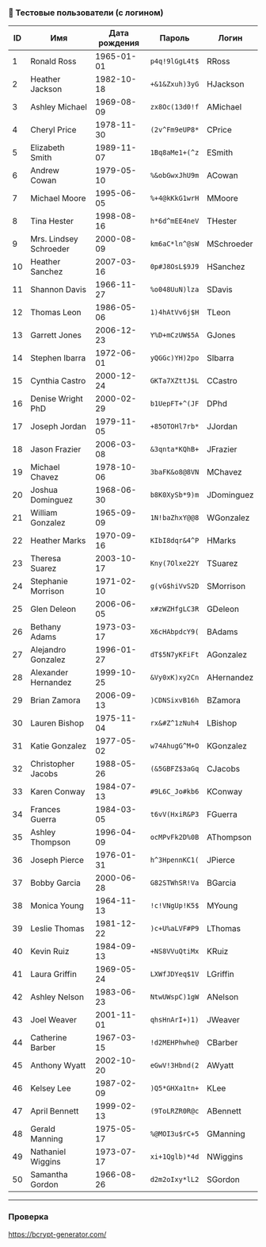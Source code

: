 ### 🧪 Тестовые пользователи (с логином)

| ID | Имя                    | Дата рождения | Пароль         | Логин      |
|----|------------------------|---------------|----------------|------------|
| 1  | Ronald Ross            | 1965-01-01    | `p4q!9lGgL4t$` | RRoss      |
| 2  | Heather Jackson        | 1982-10-18    | `+&1&Zxuh)3yG` | HJackson   |
| 3  | Ashley Michael         | 1969-08-09    | `zx8Oc(13d0!f` | AMichael   |
| 4  | Cheryl Price           | 1978-11-30    | `(2v^Fm9eUP8*` | CPrice     |
| 5  | Elizabeth Smith        | 1989-11-07    | `1Bq8aMe1+(^z` | ESmith     |
| 6  | Andrew Cowan           | 1979-05-10    | `%&obGwxJhU9m` | ACowan     |
| 7  | Michael Moore          | 1995-06-05    | `%+4@kKkG1wrH` | MMoore     |
| 8  | Tina Hester            | 1998-08-16    | `h*6d^mEE4neV` | THester    |
| 9  | Mrs. Lindsey Schroeder | 2000-08-09    | `km6aC*ln^@sW` | MSchroeder |
| 10 | Heather Sanchez        | 2007-03-16    | `0p#J8OsL$9J9` | HSanchez   |
| 11 | Shannon Davis          | 1966-11-27    | `%o048UuN)lza` | SDavis     |
| 12 | Thomas Leon            | 1986-05-06    | `1)4hAtVv6j$H` | TLeon      |
| 13 | Garrett Jones          | 2006-12-23    | `Y%D+mCzUW$5A` | GJones     |
| 14 | Stephen Ibarra         | 1972-06-01    | `yQGGc)YH)2po` | SIbarra    |
| 15 | Cynthia Castro         | 2000-12-24    | `GKTa7XZttJ$L` | CCastro    |
| 16 | Denise Wright PhD      | 2000-02-29    | `b1UepFT+^(JF` | DPhd       |
| 17 | Joseph Jordan          | 1979-11-05    | `+85OTOHl7rb*` | JJordan    |
| 18 | Jason Frazier          | 2006-03-08    | `&3qnta*KQhB+` | JFrazier   |
| 19 | Michael Chavez         | 1978-10-06    | `3baFK&o8@8VN` | MChavez    |
| 20 | Joshua Dominguez       | 1968-06-30    | `b8K0XySb*9)m` | JDominguez |
| 21 | William Gonzalez       | 1965-09-09    | `1N!baZhxY@@8` | WGonzalez  |
| 22 | Heather Marks          | 1970-09-16    | `KIbI8dqr&4^P` | HMarks     |
| 23 | Theresa Suarez         | 2003-10-17    | `Kny(7Olxe22Y` | TSuarez    |
| 24 | Stephanie Morrison     | 1971-02-10    | `g(vG$hiVvS2D` | SMorrison  |
| 25 | Glen Deleon            | 2006-06-05    | `x#zWZHfgLC3R` | GDeleon    |
| 26 | Bethany Adams          | 1973-03-17    | `X6cHAbpdcY9(` | BAdams     |
| 27 | Alejandro Gonzalez     | 1996-01-27    | `dT$5N7yKFiFt` | AGonzalez  |
| 28 | Alexander Hernandez    | 1999-10-25    | `&Vy0xK)xy2Cn` | AHernandez |
| 29 | Brian Zamora           | 2006-09-13    | `)CDNSixvB16h` | BZamora    |
| 30 | Lauren Bishop          | 1975-11-04    | `rx&#Z^1zNuh4` | LBishop    |
| 31 | Katie Gonzalez         | 1977-05-02    | `w74AhugG^M+O` | KGonzalez  |
| 32 | Christopher Jacobs     | 1988-05-26    | `(&5GBFZ$3aGq` | CJacobs    |
| 33 | Karen Conway           | 1984-07-13    | `#9L6C_Jo#kb6` | KConway    |
| 34 | Frances Guerra         | 1984-03-05    | `t6vV(HxiR&P3` | FGuerra    |
| 35 | Ashley Thompson        | 1996-04-09    | `ocMPvFk2D%0B` | AThompson  |
| 36 | Joseph Pierce          | 1976-01-31    | `h^3HpennKC1(` | JPierce    |
| 37 | Bobby Garcia           | 2000-06-28    | `G82STWhSR!Va` | BGarcia    |
| 38 | Monica Young           | 1964-11-13    | `!c!VNgUp!K5$` | MYoung     |
| 39 | Leslie Thomas          | 1981-12-22    | `)c+U%aLVF#P9` | LThomas    |
| 40 | Kevin Ruiz             | 1984-09-13    | `+NS8VVuQtiMx` | KRuiz      |
| 41 | Laura Griffin          | 1969-05-24    | `LXWfJDYeq$1V` | LGriffin   |
| 42 | Ashley Nelson          | 1983-06-23    | `NtwUWspC)1gW` | ANelson    |
| 43 | Joel Weaver            | 2001-11-01    | `qhsHnArI+)1)` | JWeaver    |
| 44 | Catherine Barber       | 1967-03-15    | `!d2MEHPhwhe@` | CBarber    |
| 45 | Anthony Wyatt          | 2002-10-20    | `eGwV!3Hbnd(2` | AWyatt     |
| 46 | Kelsey Lee             | 1987-02-09    | `)Q5*GHXa1tn+` | KLee       |
| 47 | April Bennett          | 1999-02-13    | `(9ToLRZR0R@c` | ABennett   |
| 48 | Gerald Manning         | 1975-05-17    | `%@MOI3u$rC+5` | GManning   |
| 49 | Nathaniel Wiggins      | 1973-07-17    | `xi+1Qglb)*4d` | NWiggins   |
| 50 | Samantha Gordon        | 1966-08-26    | `d2m2oIxy*lL2` | SGordon    |

---

### Проверка

https://bcrypt-generator.com/
